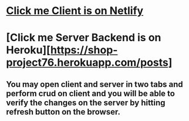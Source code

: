 # [Click me Client is on Netlify](https://crudclient.netlify.app/)
# [Click me Server Backend is on Heroku][https://shop-project76.herokuapp.com/posts]

## You may open client and server in two tabs and perform crud on client and you will be able to verify the changes on the server by hitting refresh button on  the browser.
